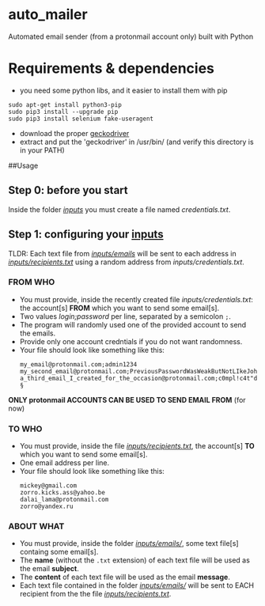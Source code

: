 # auto_mailer

Automated email sender (from a protonmail account only) built with Python

# Requirements & dependencies

- you need some python libs, and it easier to install them with pip
```commandline
sudo apt-get install python3-pip
sudo pip3 install --upgrade pip
sudo pip3 install selenium fake-useragent
```
- download the proper [geckodriver](https://github.com/mozilla/geckodriver/releases)
- extract and put the 'geckodriver' in /usr/bin/ (and verify this directory is in your PATH)

##Usage
## Step 0: before you start
Inside the folder _[inputs](inputs)_ you must create a file named _credentials.txt_.

## Step 1: configuring your [inputs](inputs)
TLDR: Each text file from _[inputs/emails](inputs/emails)_ will be sent to each address in _[inputs/recipients.txt](inputs/recipients.txt)_ using a random address from _inputs/credentials.txt_.  

### FROM WHO
- You must provide, inside the recently created file _inputs/credentials.txt_: the account[s] **FROM** which you want to send some email[s].  
- Two values _login;password_ per line, separated by a semicolon `;`.  
- The program will randomly used one of the provided account to send the emails.  
- Provide only one account credntials if you do not want randomness.  
- Your file should look like something like this:
    ```text
    my_email@protonmail.com;admin1234
    my_second_email@protonmail.com;PreviousPasswordWasWeakButNotLIkeJohn
    a_third_email_I_created_for_the_occasion@protonmail.com;c0mpl!c4t"dPasswordWith$tr4ngeCharacters!§
    ```

**ONLY protonmail ACCOUNTS CAN BE USED TO SEND EMAIL FROM** (for now)



### TO WHO
- You must provide, inside the file _[inputs/recipients.txt](inputs/recipients.txt)_, the account[s] **TO** which you want to send some email[s]. 
- One email address per line.  
- Your file should look like something like this:  
    ```text
    mickey@gmail.com
    zorro.kicks.ass@yahoo.be
    dalai_lama@protonmail.com
    zorro@yandex.ru
    ```

### ABOUT WHAT
- You must provide, inside the folder _[inputs/emails/](inputs/emails)_, some text file[s] containg some email[s].  
- The **name** (without the `.txt` extension) of each text file will be used as the email **subject**.  
- The **content** of each text file will be used as the email **message**.  
- Each text file contained in the folder _[inputs/emails/](inputs/emails)_ will be sent to EACH recipient from the the file _[inputs/recipients.txt](inputs/recipients.txt)_. 
